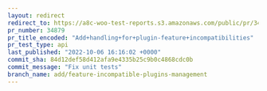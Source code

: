 ```yaml
---
layout: redirect
redirect_to: https://a8c-woo-test-reports.s3.amazonaws.com/public/pr/34879/api/index.html
pr_number: 34879
pr_title_encoded: "Add+handling+for+plugin-feature+incompatibilities"
pr_test_type: api
last_published: "2022-10-06 16:16:02 +0000"
commit_sha: 84d12def58d412afa9e4335b25c9b0c4868cdc0b
commit_message: "Fix unit tests"
branch_name: add/feature-incompatible-plugins-management
---
```

